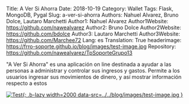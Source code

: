 Title: A Ver Si Ahorra 
Date: 2018-10-19
Category: Wallet
Tags: Flask, MongoDB, Pygal
Slug: a-ver-si-ahorra
Authors: Nahuel Alvarez, Bruno Dolce, Lautaro Marchetti
Author1: Nahuel Alvarez
Author1Website: https://github.com/nawealvarez
Author2: Bruno Dolce
Author2Website: https://github.com/bdolce
Author3: Lautaro Marchetti
Author3Website: https://github.com/Marchee72
Lang: es
Translation: True
headerimage: https://frro-soporte.github.io/blog/images/test-image.jpg
Repository: https://github.com/nawealvarez/TpSoporteGrupo13

"A Ver Si Ahorra" es una aplicación on line destinada a ayudar a las personas a administrar y controlar sus ingresos y gastos. Permite a los usuarios ingresar sus movimientos de dinero, y así mostrar información respecto a estos

<!-- PELICAN_END_SUMMARY -->

[![Test]({attach}images/test-image-thumbnail.jpg){: .b-lazy width=2000 data-src=../../blog/images/test-image.jpg }](../../blog/images/test-image.jpg)
